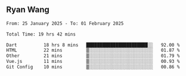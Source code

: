 ## Ryan Wang

<!--START_SECTION:waka-->

```txt
From: 25 January 2025 - To: 01 February 2025

Total Time: 19 hrs 42 mins

Dart          18 hrs 8 mins   ███████████████████████░░   92.00 %
HTML          22 mins         ▒░░░░░░░░░░░░░░░░░░░░░░░░   01.87 %
Other         21 mins         ▒░░░░░░░░░░░░░░░░░░░░░░░░   01.79 %
Vue.js        11 mins         ▒░░░░░░░░░░░░░░░░░░░░░░░░   00.93 %
Git Config    10 mins         ▒░░░░░░░░░░░░░░░░░░░░░░░░   00.86 %
```

<!--END_SECTION:waka-->
